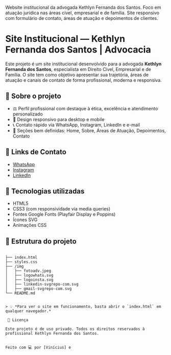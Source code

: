 
 Website institucional da advogada Kethlyn Fernanda dos Santos. Foco em atuação jurídica nas áreas cível, empresarial e de família. Site responsivo com formulário de contato, áreas de atuação e depoimentos de clientes.

# Site Institucional — Kethlyn Fernanda dos Santos | Advocacia

Este projeto é um site institucional desenvolvido para a advogada **Kethlyn Fernanda dos Santos**, especialista em Direito Cível, Empresarial e de Família. O site tem como objetivo apresentar sua trajetória, áreas de atuação e canais de contato de forma profissional, moderna e responsiva.

## 💼 Sobre o projeto

- ⚖️ Perfil profissional com destaque à ética, excelência e atendimento personalizado
- 📱 Design responsivo para desktop e mobile
- 📞 Contato rápido via WhatsApp, Instagram, LinkedIn e e-mail
- 🧭 Seções bem definidas: Home, Sobre, Áreas de Atuação, Depoimentos, Contato

## 🔗 Links de Contato

- [WhatsApp](https://wa.me/554198954975)
- [Instagram](https://www.instagram.com/kethlyn_fernanda)
- [LinkedIn](https://www.linkedin.com/in/kethlyn-fernanda-dos-santos-b2375a172)

## 🚀 Tecnologias utilizadas

- HTML5
- CSS3 (com responsividade via media queries)
- Fontes Google Fonts (Playfair Display e Poppins)
- Ícones SVG
- Animações CSS

## 📁 Estrutura do projeto

```

├── index.html
├── styles.css
├── /img
│   ├── fotoadv.jpeg
│   ├── logowhats.svg
│   ├── logoinsta.svg
│   ├── linkedin-svgrepo-com.svg
│   ├── gmail-svgrepo-com.svg
└── README.md


> 💡 *Para ver o site em funcionamento, basta abrir o `index.html` em qualquer navegador.*

 📌 Licença

Este projeto é de uso privado. Todos os direitos reservados à profissional Kethlyn Fernanda dos Santos.


Feito com 💻 por [Vinícius] e 





